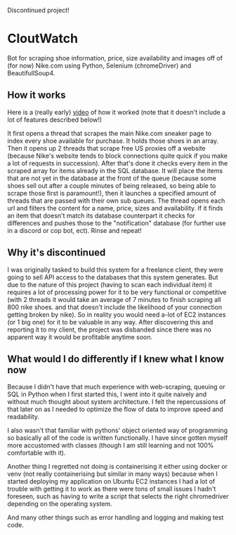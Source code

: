 Discontinued project!
# CloutWatch
Bot for scraping shoe information, price, size availability and images off of (for now) Nike.com using Python, Selenium (chromeDriver) and BeautifullSoup4.

## How it works
Here is a (really early) [video](https://www.youtube.com/watch?v=8goaSL_7WgQ) of how it worked (note that it doesn't include a lot of features described below!)

It first opens a thread that scrapes the main Nike.com sneaker page to index every shoe available for purchase. It holds those shoes in an array. Then it opens up 2 threads that scrape free US proxies off a website (because Nike's website tends to block connections quite quick if you make a lot of requests in succession). After that's done it checks every item in the scraped array for items already in the SQL database. It will place the items that are not yet in the database at the front of the queue (because some shoes sell out after a couple minutes of being released, so being able to scrape those first is paramount!), then it launches a specified amount of threads that are passed with their own sub queues. The thread opens each url and filters the content for a name, price, sizes and availability.
If it finds an item that doesn't match its database counterpart it checks for differences and pushes those to the "notification" database (for further use in a discord or cop bot, ect). Rinse and repeat!

## Why it's discontinued 
I was originally tasked to build this system for a freelance client, they were going to sell API access to the databases that this system generates. But due to the nature of this project  (having to scan each individual item) it requires a lot of processing power for it to be very functional or competitive (with 2 threads it would take an average of 7 minutes to finish scraping all 800 nike shoes. and that doesn't include the likelihood of your connection getting broken by nike). So in reality you would need a-lot of EC2 instances (or 1 big one) for it to be valuable in any way. After discovering this and reporting it to my client, the project was disbanded since there was no apparent way it would be profitable anytime soon.

## What would I do differently if I knew what I know now
Because I didn't have that much experience with web-scraping, queuing or SQL in Python when I first started this, I went into it quite naively and without much thought about system architecture. I felt the repercussions of that later on as I needed to optimize the flow of data to improve speed and readability.

I also wasn't that familiar with pythons' object oriented way of programming so basically all of the code is written functionally. I have since gotten myself more accustomed with classes (though I am still learning and not 100% comfortable with it).

Another thing I regretted not doing is containerising it either using docker or venv (not really containerising but similar in many ways) because when I started deploying my application on Ubuntu EC2 instances I had a lot of trouble with getting it to work as there were tons of small issues I hadn't foreseen, such as having to write a script that selects the right chromedriver depending on the operating system.

And many other things such as error handling and logging and making test code.

